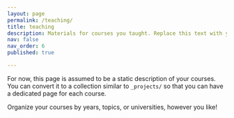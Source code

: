 ```yaml
---
layout: page
permalink: /teaching/
title: teaching
description: Materials for courses you taught. Replace this text with your description.
nav: false
nav_order: 6
published: true

---
```


For now, this page is assumed to be a static description of your courses. You can convert it to a collection similar to `_projects/` so that you can have a dedicated page for each course.

Organize your courses by years, topics, or universities, however you like!

